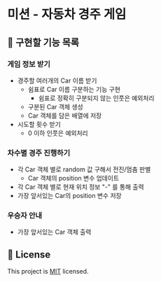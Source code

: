 # 미션 - 자동차 경주 게임

## 🤞 구현할 기능 목록
### 게임 정보 받기
- 경주할 여러개의 Car 이름 받기
    - 쉼표로 Car 이름 구분하는 기능 구현
        - 쉼표로 정확히 구분되지 않는 인풋은 예외처리
    - 구분된 Car 객체 생성
    - Car 객체를 담은 배열에 저장 
- 시도할 횟수 받기
    - 0 이하 인풋은 예외처리

### 차수별 경주 진행하기
- 각 Car 객체 별로 random 값 구해서 전진/멈춤 판별 
    - Car 객체의 position 변수 업데이트
- 각 Car 객체 별로 현재 위치 정보 "-" 를 통해 출력
- 가장 앞서있는 Car의 position 변수 저장

### 우승자 안내
- 가장 앞서있는 Car 객체 출력
    
## 📝 License

This project is [MIT](https://github.com/woowacourse/java-racingcar-precourse/blob/master/LICENSE) licensed.
